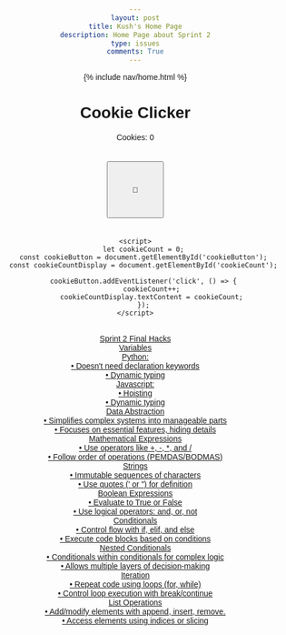 ```yaml
---
layout: post
title: Kush's Home Page
description: Home Page about Sprint 2
type: issues
comments: True
---
```

{% include nav/home.html %}

<html lang="en">
<head>
    <meta charset="UTF-8">
    <meta name="viewport" content="width=device-width, initial-scale=1.0">
    <title>Simple Cookie Clicker</title>
    <style>
        body {
            text-align: center;
            font-family: Arial, sans-serif;
        }
        #cookieButton {
            width: 100px;
            height: 100px;
            margin: 20px;
        }
    </style>
</head>
<body>
    <h1>Cookie Clicker</h1>
    <p>Cookies: <span id="cookieCount">0</span></p>
    <button id="cookieButton">🍪</button>

    <script>
        let cookieCount = 0;
        const cookieButton = document.getElementById('cookieButton');
        const cookieCountDisplay = document.getElementById('cookieCount');

        cookieButton.addEventListener('click', () => {
            cookieCount++;
            cookieCountDisplay.textContent = cookieCount;
        });
    </script>
</body>
</html>
<br>
<a href = "https://kush1434.github.io/kushs_2025/2024/10/15/Teaching-Project_IPYNB_2_.html">
Sprint 2 Final Hacks
</a>
<html lang="en">
<head>
    <meta charset="UTF-8">
    <meta name="viewport" content="width=device-width, initial-scale=1.0">
    <title>Hover Grid Drop-Down</title>
    <link rel="stylesheet" href="styles.css">
</head>
<body>
    <div class="grid-container">
        <a href="https://kush1434.github.io/kushs_2025/2024/10/09/3-1_IPYNB_2_.html" class="box">
            Variables
            <div class="dropdown-text">
             Python:
             <br>
             • Doesn't need declaration keywords
             <br>
             • Dynamic typing
             <br>
             Javascript:
             <br>
             • Hoisting
             <br>
             • Dynamic typing
             </div>
        </a>
        <a href="https://kush1434.github.io/kushs_2025/2024/10/09/3-2_IPYNB_2_.html" class="box">
            Data Abstraction
            <div class="dropdown-text">
             • Simplifies complex systems into manageable parts
             <br>
             • Focuses on essential features, hiding details
</div>
        </a>
        <a href="https://kush1434.github.io/kushs_2025/2024/10/09/3-3-,-3-5_IPYNB_2_.html" class="box">
            Mathematical Expressions
            <div class="dropdown-text">
            • Use operators like +, -, *, and /
            <br>
            • Follow order of operations (PEMDAS/BODMAS)
            </div>
        </a>
        <a href="https://kush1434.github.io/kushs_2025/2024/10/09/3-4_IPYNB_2_.html" class="box">
            Strings
            <div class="dropdown-text">
            • Immutable sequences of characters
            <br>
            • Use quotes (' or ") for definition
            </div>
        </a>
        <a href="https://kush1434.github.io/kushs_2025/2024/10/09/3-3-,-3-5_IPYNB_2_.html" class="box">
            Boolean Expressions
            <div class="dropdown-text">
            • Evaluate to True or False
            <br>
            • Use logical operators: and, or, not
            </div>
        </a>
        <a href="https://kush1434.github.io/portfolio_2025/csp/big-idea/p2/3-6" class="box">
            Conditionals
            <div class="dropdown-text">
            • Control flow with if, elif, and else
            <br>
            • Execute code blocks based on conditions
            </div>
        </a>
        <a href="https://kush1434.github.io/portfolio_2025/csp/big-idea/p2/3-7" class="box">
            Nested Conditionals
            <div class="dropdown-text">
            • Conditionals within conditionals for complex logic
            <br>
            • Allows multiple layers of decision-making
            </div>
        </a>
        <a href="https://kush1434.github.io/kushs_2025/2024/10/04/3-8_IPYNB_2_.html" class="box">
            Iteration
            <div class="dropdown-text">
            • Repeat code using loops (for, while)
            <br>
            • Control loop execution with break/continue
            </div>
        </a>
        <a href="https://kush1434.github.io/kushs_2025/2024/10/04/3-10_IPYNB_2_.html" class="box">
            List Operations
            <div class="dropdown-text">
            • Add/modify elements with append, insert, remove.
            <br>
            • Access elements using indices or slicing
            </div>
        </a>
    </div>
</body>
</html>
